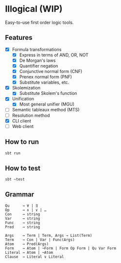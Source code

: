 # Illogical (WIP)

Easy-to-use first order logic tools.

## Features

- [x] Formula transformations
	- [x] Express in terms of AND, OR, NOT
	- [x] De Morgan's laws
	- [x] Quantifier negation
	- [x] Conjunctive normal form (CNF)
	- [x] Prenex normal form (PNF)
	- [x] Substitute variables, etc.
- [x] Skolemization
	- [x] Substitute Skolem's function
- [x] Unification
	- [x] Most general unifier (MGU)
- [ ] Semantic tableaux method (MTS)
- [ ] Resolution method
- [x] CLI client
- [ ] Web client

## How to run

```sh
sbt run
 ```

## How to test

```sh
sbt ~test
```

## Grammar

```
Qu      → ∀ | ∃
Op      → ∧ | ∨ | …
Con     → string
Var     → string
Func    → string
Pred    → string

Args    → Term | Term, Args → List(Term)
Term    → Con | Var | Func(Args)
Atom    → Pred(Args)
Form    → Atom | ¬Form | Form Op Form | Qu Var Form
Literal → Atom | ¬Atom
Clause  → Literal ∨ Literal
```
